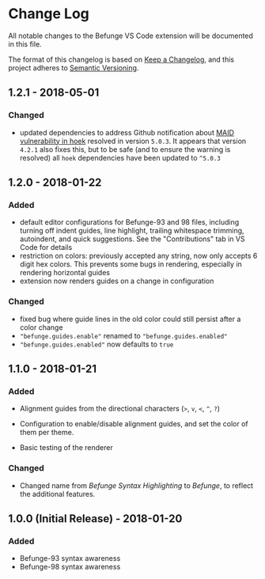 # Change Log

All notable changes to the Befunge VS Code extension will be documented in this file.

The format of this changelog is based on [Keep a Changelog](http://keepachangelog.com/en/1.0.0/),
and this project adheres to [Semantic Versioning](http://semver.org/spec/v2.0.0.html).

## 1.2.1 - 2018-05-01

### Changed

* updated dependencies to address Github notification about [MAID vulnerability in hoek](https://www.cvedetails.com/cve/CVE-2018-3728/) resolved in version `5.0.3`. It appears that version `4.2.1` also fixes this, but to be safe (and to ensure the warning is resolved) all `hoek` dependencies have been updated to `^5.0.3`

## 1.2.0 - 2018-01-22

### Added

* default editor configurations for Befunge-93 and 98 files, including turning off indent guides, line highlight, trailing whitespace trimming, autoindent, and quick suggestions. See the "Contributions" tab in VS Code for details
* restriction on colors: previously accepted any string, now only accepts 6 digit hex colors. This prevents some bugs in rendering, especially in rendering horizontal guides
* extension now renders guides on a change in configuration

### Changed

* fixed bug where guide lines in the old color could still persist after a color change
* `"befunge.guides.enable"` renamed to `"befunge.guides.enabled"`
* `"befunge.guides.enabled"` now defaults to `true`

## 1.1.0 - 2018-01-21

### Added

* Alignment guides from the directional characters (`>`, `v`, `<`, `^`, `?`)

* Configuration to enable/disable alignment guides, and set the color of them per theme.

* Basic testing of the renderer

### Changed

* Changed name from *Befunge Syntax Highlighting* to *Befunge*, to reflect the additional features.

## 1.0.0 (Initial Release) - 2018-01-20

### Added

* Befunge-93 syntax awareness
* Befunge-98 syntax awareness